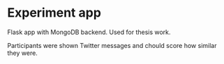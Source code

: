 # Experiment app
Flask app with MongoDB backend. Used for thesis work.

Participants were shown Twitter messages and chould score how similar they were.
